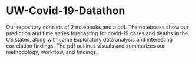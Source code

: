 # UW-Covid-19-Datathon

Our repository consists of 2 notebooks and a pdf. The notebooks show our prediction and time series forecasting for covid-19 cases and deaths in the US states, along with some Exploratory data analysis and interesting correlation findings. The pdf outlines visuals and  summarizes our methodology, workflow, and findings.
